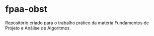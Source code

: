 # fpaa-obst
Repositório criado para o trabalho prático da matéria Fundamentos de Projeto e Análise de Algoritmos.
